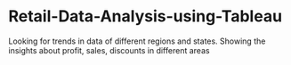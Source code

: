 # Retail-Data-Analysis-using-Tableau
Looking for trends in data of different regions and states. Showing the insights about profit, sales, discounts in different areas
